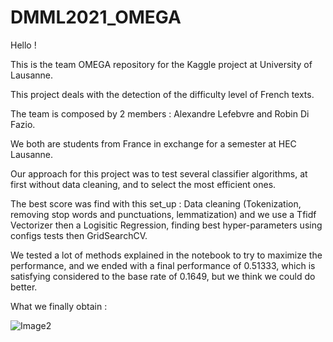 # DMML2021_OMEGA

Hello !

This is the team OMEGA repository for the Kaggle project at University of Lausanne.

This project deals with the detection of the difficulty level of French texts.

The team is composed by 2 members : Alexandre Lefebvre and Robin Di Fazio.

We both are students from France in exchange for a semester at HEC Lausanne.

Our approach for this project was to test several classifier algorithms, at first without data cleaning, and to select the most efficient ones.

The best score was find with this set_up : Data cleaning (Tokenization, removing stop words and punctuations, lemmatization) and we use
a Tfidf Vectorizer then a Logisitic Regression, finding best hyper-parameters using configs tests then GridSearchCV.

We tested a lot of methods explained in the notebook to try to maximize the performance, and we ended with a final performance of 0.51333, which is satisfying considered to the base rate of 0.1649, but we think we could do better.

What we finally obtain :

![Image2](https://user-images.githubusercontent.com/96356769/146658914-d8fdfe29-84b4-4c01-ae9b-82844563a265.png)
